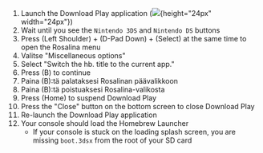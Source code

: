 1. Launch the Download Play application (![](/images/download-play-icon.png){height="24px" width="24px"})
2. Wait until you see the `Nintendo 3DS` and `Nintendo DS` buttons
3. Press (Left Shoulder) + (D-Pad Down) + (Select) at the same time to open the Rosalina menu
4. Valitse "Miscellaneous options"
5. Select "Switch the hb. title to the current app."
6. Press (B) to continue
7. Paina (B):tä palataksesi Rosalinan päävalikkoon
8. Paina (B):tä poistuaksesi Rosalina-valikosta
9. Press (Home) to suspend Download Play
10. Press the "Close" button on the bottom screen to close Download Play
11. Re-launch the Download Play application
12. Your console should load the Homebrew Launcher
    - If your console is stuck on the loading splash screen, you are missing `boot.3dsx` from the root of your SD card
